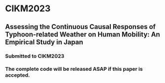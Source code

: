 # CIKM2023
## Assessing the Continuous Causal Responses of Typhoon-related Weather on Human Mobility: An Empirical Study in Japan

### Submitted to CIKM2023 
### The complete code will be released ASAP if this paper is accepted.
